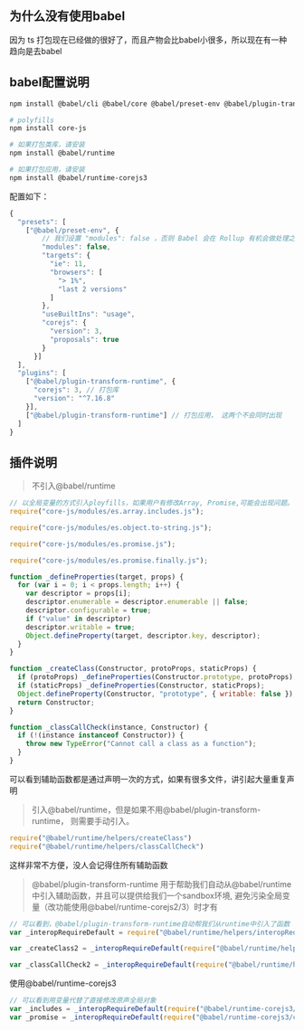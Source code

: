 ## 为什么没有使用babel
因为 ts 打包现在已经做的很好了，而且产物会比babel小很多，所以现在有一种趋向是去babel

## babel配置说明
```sh
npm install @babel/cli @babel/core @babel/preset-env @babel/plugin-transform-runtime -D

# polyfills
npm install core-js

# 如果打包类库，请安装
npm install @babel/runtime

# 如果打包应用，请安装
npm install @babel/runtime-corejs3
```

配置如下： 
```js
{
  "presets": [
    ["@babel/preset-env", {
        // 我们设置 "modules": false ，否则 Babel 会在 Rollup 有机会做处理之前，将我们的模块转成 CommonJS ，导致 Rollup 的一些处理失败。
        "modules": false,
        "targets": {
          "ie": 11,
          "browsers": [
            "> 1%",
            "last 2 versions"
          ]
        },
        "useBuiltIns": "usage",
        "corejs": {
          "version": 3,
          "proposals": true
        }
      }]
  ],
  "plugins": [
    ["@babel/plugin-transform-runtime", {
      "corejs": 3, // 打包库
      "version": "^7.16.8"
    }],
    ["@babel/plugin-transform-runtime"] // 打包应用， 这两个不会同时出现
  ]
}
```

## 插件说明

> 不引入@babel/runtime
```js
// 以全局变量的方式引入ployfills，如果用户有修改Array, Promise,可能会出现问题。
require("core-js/modules/es.array.includes.js");

require("core-js/modules/es.object.to-string.js");

require("core-js/modules/es.promise.js");

require("core-js/modules/es.promise.finally.js");

function _defineProperties(target, props) { 
  for (var i = 0; i < props.length; i++) { 
    var descriptor = props[i]; 
    descriptor.enumerable = descriptor.enumerable || false; 
    descriptor.configurable = true; 
    if ("value" in descriptor) 
    descriptor.writable = true; 
    Object.defineProperty(target, descriptor.key, descriptor); 
  } 
}

function _createClass(Constructor, protoProps, staticProps) { 
  if (protoProps) _defineProperties(Constructor.prototype, protoProps); 
  if (staticProps) _defineProperties(Constructor, staticProps); 
  Object.defineProperty(Constructor, "prototype", { writable: false }); 
  return Constructor; 
}

function _classCallCheck(instance, Constructor) { 
  if (!(instance instanceof Constructor)) { 
    throw new TypeError("Cannot call a class as a function"); 
  }
}
```
可以看到辅助函数都是通过声明一次的方式，如果有很多文件，讲引起大量重复声明

> 引入@babel/runtime，但是如果不用@babel/plugin-transform-runtime， 则需要手动引入。
```js
require("@babel/runtime/helpers/createClass")
require("@babel/runtime/helpers/classCallCheck")
```
这样非常不方便，没人会记得住所有辅助函数

> @babel/plugin-transform-runtime 用于帮助我们自动从@babel/runtime中引入辅助函数，并且可以提供给我们一个sandbox环境, 避免污染全局变量（改功能使用@babel/runtime-corejs2/3）时才有
```js
// 可以看到，@babel/plugin-transform-runtime自动帮我们从runtime中引入了函数
var _interopRequireDefault = require("@babel/runtime/helpers/interopRequireDefault");

var _createClass2 = _interopRequireDefault(require("@babel/runtime/helpers/createClass"));

var _classCallCheck2 = _interopRequireDefault(require("@babel/runtime/helpers/classCallCheck"));
```

使用@babel/runtime-corejs3

```js
// 可以看到用变量代替了直接修改原声全局对象
var _includes = _interopRequireDefault(require("@babel/runtime-corejs3/core-js-stable/instance/includes"));
var _promise = _interopRequireDefault(require("@babel/runtime-corejs3/core-js-stable/promise"));
```

